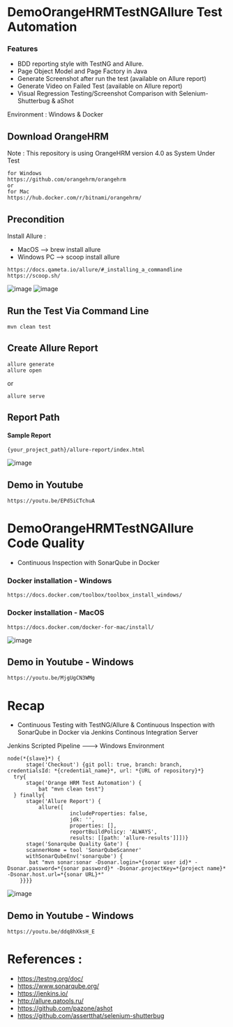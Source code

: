 # DemoOrangeHRMTestNGAllure Test Automation
### Features
- BDD reporting style with TestNG and Allure.
- Page Object Model and Page Factory in Java
- Generate Screenshot after run the test (available on Allure report)
- Generate Video on Failed Test (available on Allure report)
- Visual Regression Testing/Screenshot Comparison with Selenium-Shutterbug & aShot

Environment : Windows & Docker

## Download OrangeHRM
Note : This repository is using OrangeHRM version 4.0 as System Under Test
```
for Windows
https://github.com/orangehrm/orangehrm
or
for Mac
https://hub.docker.com/r/bitnami/orangehrm/
```


## Precondition
Install Allure :
- MacOS --> brew install allure
- Windows PC --> scoop install allure
```
https://docs.qameta.io/allure/#_installing_a_commandline
https://scoop.sh/
```
![image](https://user-images.githubusercontent.com/26521948/58747484-725e6980-849e-11e9-82d7-0a6e215298ac.png)
![image](https://user-images.githubusercontent.com/26521948/58747500-9326bf00-849e-11e9-8069-fcd5eb6901a7.png)

## Run the Test Via Command Line
```
mvn clean test
```

## Create Allure Report
```
allure generate
allure open
```
or
```
allure serve
```

## Report Path
#### Sample Report
```
{your_project_path}/allure-report/index.html
```
![image](https://user-images.githubusercontent.com/26521948/58747219-b9e2f680-849a-11e9-8ae1-e5a9d5b32c0b.png)

## Demo in Youtube
```
https://youtu.be/EPd5iCTchuA
```

# DemoOrangeHRMTestNGAllure Code Quality
- Continuous Inspection with SonarQube in Docker

### Docker installation - Windows
```
https://docs.docker.com/toolbox/toolbox_install_windows/
```

### Docker installation - MacOS
```
https://docs.docker.com/docker-for-mac/install/
```
![image](https://user-images.githubusercontent.com/26521948/58690464-276c2580-83bc-11e9-9c6a-a2729cd0fba7.png)

## Demo in Youtube - Windows
```
https://youtu.be/MjgUgCN3WMg
```

# Recap
- Continuous Testing with TestNG/Allure & Continuous Inspection with SonarQube in Docker via Jenkins Continous Integration Server

Jenkins Scripted Pipeline ---> Windows Environment
```
node(*{slave}*) {
      stage('Checkout') {git poll: true, branch: branch, credentialsId: *{credential_name}*, url: *{URL of repository}*}
  try{
      stage('Orange HRM Test Automation') {
          bat "mvn clean test"}
  } finally{
      stage('Allure Report') {
          allure([
                    includeProperties: false,
                    jdk: '',
                    properties: [],
                    reportBuildPolicy: 'ALWAYS',
                    results: [[path: 'allure-results']]])}
      stage('Sonarqube Quality Gate') {
      scannerHome = tool 'SonarQubeScanner'
      withSonarQubeEnv('sonarqube') {
       bat "mvn sonar:sonar -Dsonar.login=*{sonar user id}* -Dsonar.password=*{sonar password}* -Dsonar.projectKey=*{project name}* -Dsonar.host.url=*{sonar URL}*"
    }}}}
```
![image](https://user-images.githubusercontent.com/26521948/58901028-df8a2d00-8732-11e9-8ce5-2a708a718227.png)

## Demo in Youtube - Windows
```
https://youtu.be/ddq8hXksH_E
```

# References :
- https://testng.org/doc/
- https://www.sonarqube.org/
- https://jenkins.io/
- http://allure.qatools.ru/
- https://github.com/pazone/ashot
- https://github.com/assertthat/selenium-shutterbug
